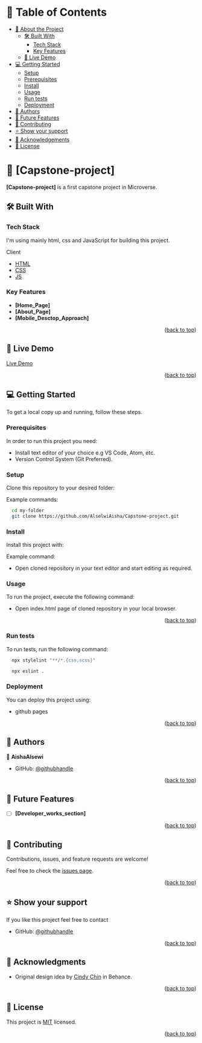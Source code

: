 <a name="readme-top"></a>

<!-- TABLE OF CONTENTS -->

# 📗 Table of Contents

- [📖 About the Project](#about-project)
  - [🛠 Built With](#built-with)
    - [Tech Stack](#tech-stack)
    - [Key Features](#key-features)
  - [🚀 Live Demo](#live-demo)
- [💻 Getting Started](#getting-started)
  - [Setup](#setup)
  - [Prerequisites](#prerequisites)
  - [Install](#install)
  - [Usage](#usage)
  - [Run tests](#run-tests)
  - [Deployment](#deployment)
- [👥 Authors](#authors)
- [🔭 Future Features](#future-features)
- [🤝 Contributing](#contributing)
- [⭐️ Show your support](#support)
- [🙏 Acknowledgements](#acknowledgements)
- [📝 License](#license)

<!-- PROJECT DESCRIPTION -->

# 📖 [Capstone-project] <a name="about-project"></a>

**[Capstone-project]** is a first capstone project in Microverse.

## 🛠 Built With <a name="built-with"></a>

### Tech Stack <a name="tech-stack"></a>

I'm using mainly html, css and JavaScript for building this project.

 <summary>Client</summary>
  <ul>
    <li><a href="https://developer.mozilla.org/en-US/docs/Web/HTML">HTML</a></li>
    <li><a href="https://developer.mozilla.org/en-US/docs/Web/CSS">CSS</a></li>
    <li><a href="https://developer.mozilla.org/en-US/docs/Web/JavaScript">JS</a></li>
  </ul>
</details>
<!-- Features -->

### Key Features <a name="key-features"></a>

- **[Home_Page]**
- **[About_Page]**
- **[Mobile_Desctop_Approach]**

<p align="right">(<a href="#readme-top">back to top</a>)</p>

<!-- LIVE DEMO -->

## 🚀 Live Demo <a name="live-demo"></a>

 [Live Demo](https://alselwiaisha.github.io/Capstone-project/)

<p align="right">(<a href="#readme-top">back to top</a>)</p>

<!-- GETTING STARTED -->

## 💻 Getting Started <a name="getting-started"></a>

To get a local copy up and running, follow these steps.

### Prerequisites

In order to run this project you need:

- Install text editor of your choice e.g VS Code, Atom, etc.
- Version Control System (Git Preferred).

### Setup

Clone this repository to your desired folder:

Example commands:

```sh
  cd my-folder
  git clone https://github.com/AlselwiAisha/Capstone-project.git
```

### Install

Install this project with:

Example command:

- Open cloned repository in your text editor and start editing as required.

### Usage

To run the project, execute the following command:

- Open index.html page of cloned repository in your local browser.

<p align="right">(<a href="#readme-top">back to top</a>)</p>

### Run tests

To run tests, run the following command:

```sh
  npx stylelint "**/*.{css,scss}"
```

```sh
  npx eslint .
```

### Deployment

You can deploy this project using:
- github pages

<p align="right">(<a href="#readme-top">back to top</a>)</p>

<!-- AUTHORS -->

## 👥 Authors <a name="authors"></a>

👤 **AishaAlsewi**

- GitHub: [@githubhandle](https://github.com/AlselwiAisha)

<p align="right">(<a href="#readme-top">back to top</a>)</p>

<!-- FUTURE FEATURES -->

## 🔭 Future Features <a name="future-features"></a>

- [ ] **[Developer_works_section]**

<p align="right">(<a href="#readme-top">back to top</a>)</p>

<!-- CONTRIBUTING -->

## 🤝 Contributing <a name="contributing"></a>

Contributions, issues, and feature requests are welcome!

Feel free to check the [issues page](https://github.com/AlselwiAisha/Capstone-project/issues/).

<p align="right">(<a href="#readme-top">back to top</a>)</p>

<!-- SUPPORT -->

## ⭐️ Show your support <a name="support"></a>

If you like this project feel free to contact

- GitHub: [@githubhandle](https://github.com/AlselwiAisha)

<p align="right">(<a href="#readme-top">back to top</a>)</p>

<!-- ACKNOWLEDGEMENTS -->

## 🙏 Acknowledgments <a name="acknowledgements"></a>

- Original design idea by [Cindy Chin](https://www.behance.net/gallery/29845175/CC-Global-Summit-2015) in Behance.

<p align="right">(<a href="#readme-top">back to top</a>)</p>

<!-- LICENSE -->

## 📝 License <a name="license"></a>

This project is [MIT](./MIT.md) licensed.

<p align="right">(<a href="#readme-top">back to top</a>)</p>
